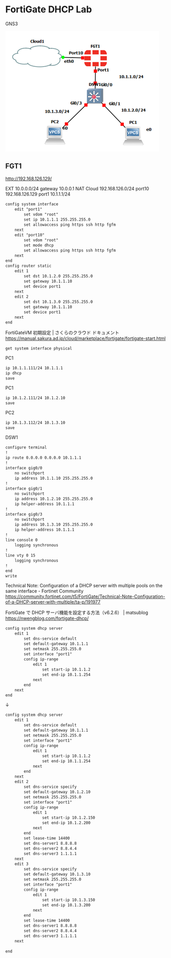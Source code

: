 FortiGate DHCP Lab
==========================================

GNS3

![Topology](FortiGate-Multi-Segment-DHCP-Lab.png)

FGT1
-----------------------

http://192.168.126.129/

EXT 10.0.0.0/24 gateway 10.0.0.1
NAT
Cloud 192.168.126.0/24
port10 192.168.126.129
port1 10.1.1.1/24

```
config system interface
    edit "port1"
        set vdom "root"
        set ip 10.1.1.1 255.255.255.0
        set allowaccess ping https ssh http fgfm
    next
    edit "port10"
        set vdom "root"
        set mode dhcp
        set allowaccess ping https ssh http fgfm
    next
end
config router static
    edit 1
        set dst 10.1.2.0 255.255.255.0
        set gateway 10.1.1.10
        set device port1
    next
    edit 2
        set dst 10.1.3.0 255.255.255.0
        set gateway 10.1.1.10
        set device port1
    next
end
```

FortiGateVM 初期設定 | さくらのクラウド ドキュメント
https://manual.sakura.ad.jp/cloud/marketplace/fortigate/fortigate-start.html

```
get system interface physical
```

PC1

```
ip 10.1.1.111/24 10.1.1.1
ip dhcp
save
```

PC1

```
ip 10.1.2.111/24 10.1.2.10
save
```

PC2

```
ip 10.1.3.112/24 10.1.3.10
save
```

DSW1

```
configure terminal
!
ip route 0.0.0.0 0.0.0.0 10.1.1.1
!
interface gig0/0
    no switchport
    ip address 10.1.1.10 255.255.255.0
!
interface gig0/1
    no switchport
    ip address 10.1.2.10 255.255.255.0
    ip helper-address 10.1.1.1
!
interface gig0/3
    no switchport
    ip address 10.1.3.10 255.255.255.0
    ip helper-address 10.1.1.1
!
line console 0
    logging synchronous
!
line vty 0 15
    logging synchronous
!
end
write
```

Technical Note: Configuration of a DHCP server with multiple pools on the same interface - Fortinet Community
https://community.fortinet.com/t5/FortiGate/Technical-Note-Configuration-of-a-DHCP-server-with-multiple/ta-p/191977

FortiGate で DHCP サーバ機能を設定する方法（v6.2.6） | matsublog
https://nwengblog.com/fortigate-dhcp/

```
config system dhcp server
    edit 1
        set dns-service default
        set default-gateway 10.1.1.1
        set netmask 255.255.255.0
        set interface "port1"
        config ip-range
            edit 1
                set start-ip 10.1.1.2
                set end-ip 10.1.1.254
            next
        end
    next
end
```

↓

```
config system dhcp server
    edit 1
        set dns-service default
        set default-gateway 10.1.1.1
        set netmask 255.255.255.0
        set interface "port1"
        config ip-range
            edit 1
                set start-ip 10.1.1.2
                set end-ip 10.1.1.254
            next
        end
    next
    edit 2
        set dns-service specify
        set default-gateway 10.1.2.10
        set netmask 255.255.255.0
        set interface "port1"
        config ip-range
            edit 1
                set start-ip 10.1.2.150
                set end-ip 10.1.2.200
            next
        end
        set lease-time 14400
        set dns-server1 8.8.8.8
        set dns-server2 8.8.4.4
        set dns-server3 1.1.1.1
    next
    edit 3
        set dns-service specify
        set default-gateway 10.1.3.10
        set netmask 255.255.255.0
        set interface "port1"
        config ip-range
            edit 1
                set start-ip 10.1.3.150
                set end-ip 10.1.3.200
            next
        end
        set lease-time 14400
        set dns-server1 8.8.8.8
        set dns-server2 8.8.4.4
        set dns-server3 1.1.1.1
    next

end
```

